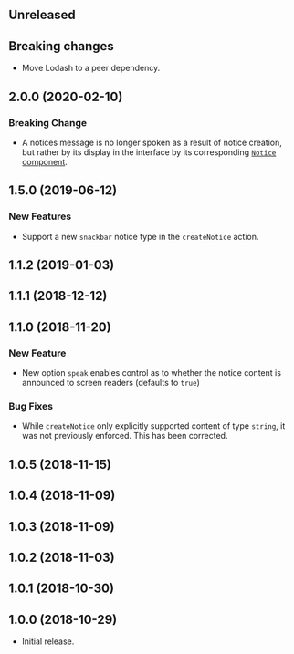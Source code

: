 <!-- Learn how to maintain this file at https://github.com/WordPress/gutenberg/tree/master/packages#maintaining-changelogs. -->

## Unreleased

## Breaking changes

-   Move Lodash to a peer dependency.

## 2.0.0 (2020-02-10)

### Breaking Change

- A notices message is no longer spoken as a result of notice creation, but rather by its display in the interface by its corresponding [`Notice` component](https://github.com/WordPress/gutenberg/tree/master/packages/components/src/notice).

## 1.5.0 (2019-06-12)

### New Features

- Support a new `snackbar` notice type in the `createNotice` action.

## 1.1.2 (2019-01-03)

## 1.1.1 (2018-12-12)

## 1.1.0 (2018-11-20)

### New Feature

- New option `speak` enables control as to whether the notice content is announced to screen readers (defaults to `true`)

### Bug Fixes

- While `createNotice` only explicitly supported content of type `string`, it was not previously enforced. This has been corrected.

## 1.0.5 (2018-11-15)

## 1.0.4 (2018-11-09)

## 1.0.3 (2018-11-09)

## 1.0.2 (2018-11-03)

## 1.0.1 (2018-10-30)

## 1.0.0 (2018-10-29)

- Initial release.
